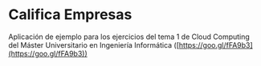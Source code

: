 # Califica Empresas
Aplicación de ejemplo para los ejercicios del tema 1 de Cloud Computing del Máster Universitario en Ingeniería Informática ([https://goo.gl/fFA9b3](https://goo.gl/fFA9b3))
